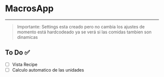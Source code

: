 # MacrosApp

---

> Importante: Settings esta creado pero no cambia los ajustes de momento está hardcodeado ya se verá si las comidas tambien son dinamicas

## To Do ✅

- [ ] Vista Recipe
- [ ] Calculo automatico de las unidades
